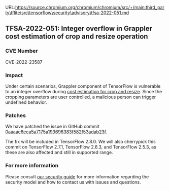 URL:https://source.chromium.org/chromium/chromium/src/+/main:third_party\tflite\src\tensorflow\security\advisory\tfsa-2022-051.md
## TFSA-2022-051: Integer overflow in Grappler cost estimation of crop and resize operation

### CVE Number
CVE-2022-23587

### Impact
Under certain scenarios, Grappler component of TensorFlow is vulnerable to an integer overflow during [cost estimation for crop and resize](https://github.com/tensorflow/tensorflow/blob/a1320ec1eac186da1d03f033109191f715b2b130/tensorflow/core/grappler/costs/op_level_cost_estimator.cc#L2621-L2689). Since the cropping parameters are user controlled, a malicious person can trigger undefined behavior.

### Patches
We have patched the issue in GitHub commit [0aaaae6eca5a7175a193696383f582f53adab23f](https://github.com/tensorflow/tensorflow/commit/0aaaae6eca5a7175a193696383f582f53adab23f).

The fix will be included in TensorFlow 2.8.0. We will also cherrypick this commit on TensorFlow 2.7.1, TensorFlow 2.6.3, and TensorFlow 2.5.3, as these are also affected and still in supported range.

### For more information
Please consult [our security guide](https://github.com/tensorflow/tensorflow/blob/master/SECURITY.md) for more information regarding the security model and how to contact us with issues and questions.
